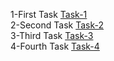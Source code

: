 1-First Task [Task-1](https://explorer.testnet.near.org/transactions/BbKLgywTMpcuzz6tawPaJzgNtQ7jW2EJES9ukcp1GTH9)   
2-Second Task [Task-2](https://explorer.testnet.near.org/transactions/YPXbrq887PXTfDJAq2SxNn5o9pswmpbfpvxFUezPH7e)  
3-Third Task [Task-3](https://explorer.testnet.near.org/transactions/Cozy1gT2Te13FTbrYX5KMcoWrX1VEjzSRBuWaCnx4Npe)  
4-Fourth Task [Task-4](https://explorer.testnet.near.org/transactions/H92NqJDbgcK1b6jfgHsm7m9c31HQjfcdhrpm9oMH8m3P)  
